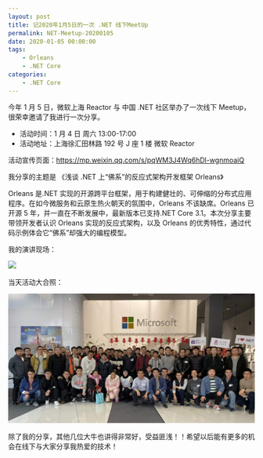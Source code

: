```yaml
---
layout: post
title: 记2020年1月5日的一次 .NET 线下MeetUp
permalink: NET-Meetup-20200105
date: 2020-01-05 00:00:00
tags:
    - Orleans
    - .NET Core
categories:
    - .NET Core
---
```


今年 1 月 5 日，微软上海 Reactor 与 中国 .NET 社区举办了一次线下 Meetup，很荣幸邀请了我进行一次分享。

-   活动时间：1 月 4 日 周六 13:00-17:00
-   活动地址：上海徐汇田林路 192 号 J 座 1 楼 微软 Reactor

活动宣传页面：https://mp.weixin.qq.com/s/pqWM3J4Wq6hDl-wgnmoaiQ

我分享的主题是 《浅谈 .NET 上“佛系”的反应式架构开发框架 Orleans》

Orleans 是.NET 实现的开源跨平台框架，用于构建健壮的、可伸缩的分布式应用程序。在如今微服务和云原生热火朝天的氛围中，Orleans 不该缺席。Orleans 已开源 5 年，并一直在不断发展中，最新版本已支持.NET Core 3.1。本次分享主要带领开发者认识 Orleans 实现的反应式架构，以及 Orleans 的优秀特性，通过代码示例体会它“佛系”却强大的编程模型。

我的演讲现场：

![](/images/dotnet-meetup/meetup-orleans-share.png)

当天活动大合照：

![](/images/dotnet-meetup/20200105-meetup-people.jpg)

除了我的分享，其他几位大牛也讲得非常好，受益匪浅！！希望以后能有更多的机会在线下与大家分享我热爱的技术！
